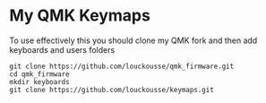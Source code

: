 # My QMK Keymaps

To use effectively this you should clone my QMK fork and then add keyboards and users folders

```
git clone https://github.com/louckousse/qmk_firmware.git
cd qmk_firmware
mkdir keyboards
git clone https://github.com/louckousse/keymaps.git
```
